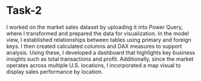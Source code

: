 # Task-2
I worked on the market sales dataset by uploading it into Power Query, where I transformed and prepared the data for visualization. In the model view, I established relationships between tables using primary and foreign keys. I then created calculated columns and DAX measures to support analysis. Using these, I developed a dashboard that highlights key business insights such as total transactions and profit. Additionally, since the market operates across multiple U.S. locations, I incorporated a map visual to display sales performance by location.
